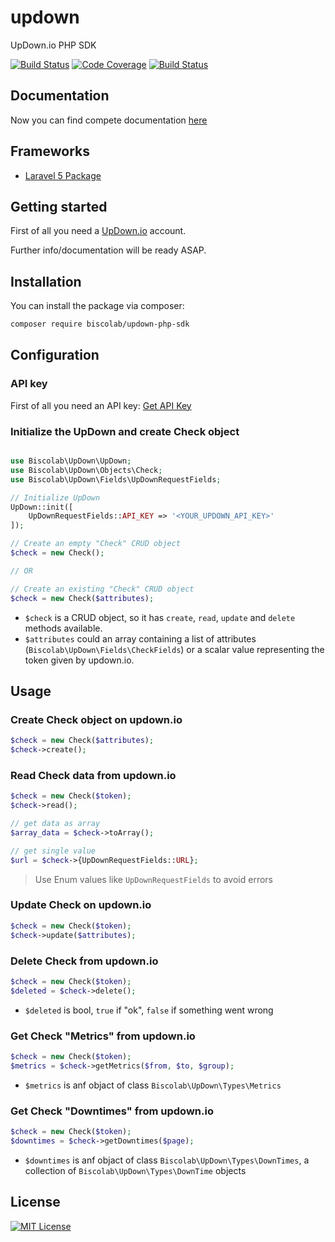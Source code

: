 # updown
UpDown.io PHP SDK

[![Build Status](https://travis-ci.org/biscolab/updown-php-sdk.svg?branch=master)](https://travis-ci.org/biscolab/updown-php-sdk)
[![Code Coverage](https://scrutinizer-ci.com/g/biscolab/updown-php-sdk/badges/coverage.png?b=master)](https://scrutinizer-ci.com/g/biscolab/updown-php-sdk/?branch=master)
[![Build Status](https://scrutinizer-ci.com/g/biscolab/updown-php-sdk/badges/build.png?b=master)](https://scrutinizer-ci.com/g/biscolab/updown-php-sdk/build-status/master)

## Documentation
Now you can find compete documentation [here](http://updown-sdk.biscolab.com/docs/intro)

## Frameworks
* [Laravel 5 Package](https://github.com/biscolab/laravel-updown)

## Getting started

First of all you need a [UpDown.io](https://updown.io) account.

Further info/documentation will be ready ASAP.

## Installation

You can install the package via composer:
```sh
composer require biscolab/updown-php-sdk
```

## Configuration

### API key

First of all you need an API key: [Get API Key](https://updown.io/settings/edit)

### Initialize the UpDown and create Check object

```php

use Biscolab\UpDown\UpDown;
use Biscolab\UpDown\Objects\Check;
use Biscolab\UpDown\Fields\UpDownRequestFields;

// Initialize UpDown 
UpDown::init([
    UpDownRequestFields::API_KEY => '<YOUR_UPDOWN_API_KEY>'
]);

// Create an empty "Check" CRUD object 
$check = new Check();

// OR

// Create an existing "Check" CRUD object 
$check = new Check($attributes);
```

* `$check` is a CRUD object, so it has `create`, `read`, `update` and `delete` methods available.
* `$attributes` could an array containing a list of attributes (`Biscolab\UpDown\Fields\CheckFields`) or a scalar value representing the token given by updown.io.  

## Usage
### Create Check object on updown.io
```php
$check = new Check($attributes);
$check->create();
```

### Read Check data from updown.io
```php
$check = new Check($token);
$check->read();

// get data as array
$array_data = $check->toArray();

// get single value
$url = $check->{UpDownRequestFields::URL};

```

>Use Enum values like `UpDownRequestFields` to avoid errors

### Update Check on updown.io
```php
$check = new Check($token);
$check->update($attributes);
```

### Delete Check from updown.io
```php
$check = new Check($token);
$deleted = $check->delete();
```

* `$deleted` is bool, `true` if "ok", `false` if something went wrong

### Get Check "Metrics" from updown.io
```php
$check = new Check($token);
$metrics = $check->getMetrics($from, $to, $group);
```

* `$metrics` is anf objact of class `Biscolab\UpDown\Types\Metrics`

### Get Check "Downtimes" from updown.io
```php
$check = new Check($token);
$downtimes = $check->getDowntimes($page);
```

* `$downtimes` is anf objact of class `Biscolab\UpDown\Types\DownTimes`, a collection of `Biscolab\UpDown\Types\DownTime` objects 


## License
[![MIT License](https://img.shields.io/github/license/biscolab/updown.svg)](https://github.com/biscolab/updown/blob/master/LICENSE)
